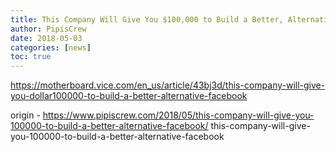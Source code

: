 ```yaml
---
title: This Company Will Give You $100,000 to Build a Better, Alternative Facebook
author: PipisCrew
date: 2018-05-03
categories: [news]
toc: true
---
```


https://motherboard.vice.com/en_us/article/43bj3d/this-company-will-give-you-dollar100000-to-build-a-better-alternative-facebook

origin - https://www.pipiscrew.com/2018/05/this-company-will-give-you-100000-to-build-a-better-alternative-facebook/ this-company-will-give-you-100000-to-build-a-better-alternative-facebook